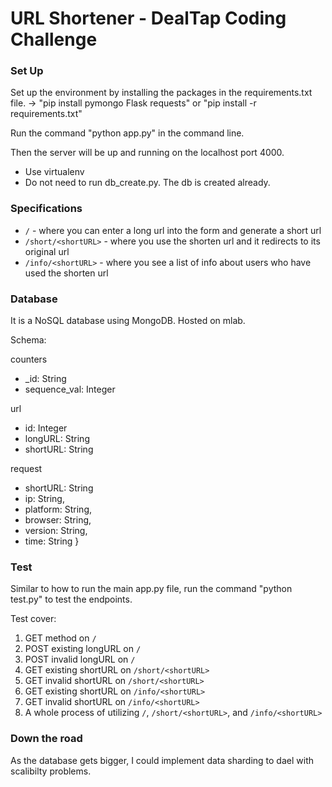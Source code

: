 # URL Shortener - DealTap Coding Challenge

### Set Up

Set up the environment by installing the packages in the requirements.txt file.
-> "pip install pymongo Flask requests" or "pip install -r requirements.txt"

Run the command "python app.py" in the command line. 

Then the server will be up and running on the localhost port 4000. 

   * Use virtualenv
   * Do not need to run db_create.py. The db is created already. 


### Specifications

   * `/` - where you can enter a long url into the form and generate a short url
   * `/short/<shortURL>` - where you use the shorten url and it redirects to its original url
   * `/info/<shortURL>` - where you see a list of info about users who have used the shorten url

### Database

It is a NoSQL database using MongoDB. Hosted on mlab.

Schema:

counters
- _id: String
- sequence_val: Integer

url
- id: Integer
- longURL: String
- shortURL: String

request
- shortURL: String
- ip: String,
- platform: String,
- browser: String,
- version: String,
- time: String
}


### Test

Similar to how to run the main app.py file, run the command "python test.py" to test the endpoints.

Test cover:
1) GET method on `/`
2) POST existing longURL on `/`
3) POST invalid longURL on `/`
4) GET existing shortURL on `/short/<shortURL>`
5) GET invalid shortURL on `/short/<shortURL>`
6) GET existing shortURL on `/info/<shortURL>`
7) GET invalid shortURL on `/info/<shortURL>`
8) A whole process of utilizing `/`, `/short/<shortURL>`, and `/info/<shortURL>`



### Down the road

As the database gets bigger, I could implement data sharding to dael with scalibilty problems. 



